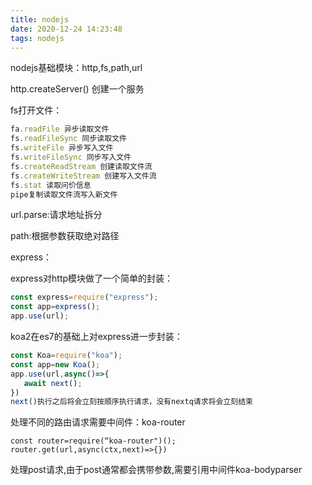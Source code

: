 ```yaml
---
title: nodejs
date: 2020-12-24 14:23:48
tags: nodejs
---
```


nodejs基础模块：http,fs,path,url

http.createServer() 创建一个服务

<!--more-->

fs打开文件：

```js
fa.readFile 异步读取文件
fs.readFileSync 同步读取文件
fs.writeFile 异步写入文件
fs.writeFileSync 同步写入文件
fs.createReadStream 创建读取文件流
fs.createWriteStream 创建写入文件流
fs.stat 读取问价信息
pipe复制读取文件流写入新文件
```

url.parse:请求地址拆分

path:根据参数获取绝对路径

express：

express对http模块做了一个简单的封装：

```js
const express=require("express");
const app=express();
app.use(url);
```

koa2在es7的基础上对express进一步封装：

```js
const Koa=require("koa");
const app=new Koa();
app.use(url,async()=>{
   await next();
})
next()执行之后将会立刻按顺序执行请求，没有nextq请求将会立刻结束
```

处理不同的路由请求需要中间件：koa-router

```
const router=require(“koa-router")();
router.get(url,async(ctx,next)=>{})
```

处理post请求,由于post通常都会携带参数,需要引用中间件koa-bodyparser